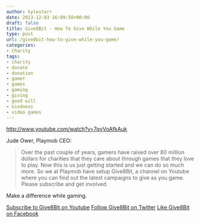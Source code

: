 ```yaml
---
author: kylestarr
date: 2013-12-03 16:09:58+00:00
draft: false
title: Give8Bit - How To Give While You Game
type: post
url: /give8bit-how-to-give-while-you-game/
categories:
- Charity
tags:
- charity
- donate
- donation
- gamer
- games
- gaming
- giving
- good will
- kindness
- video games
---
```


<http://www.youtube.com/watch?v=7qyVoAfkAuk>

Jude Ower, Playmob CEO:

> Over the past couple of years, gamers have raised over 80 million dollars for charities that they care about through games that they love to play. Now this is us just getting started and we can do so much more. So we at Playmob have setup Give8Bit, a channel on Youtube where you can find out the latest campaigns to give as you game. Please subscribe and get involved.

Make a difference while gaming.

[Subscribe to Give8Bit on Youtube](http://www.youtube.com/Give8Bit)
[Follow Give8Bit on Twitter](https://twitter.com/Give8Bit)
[Like Give8Bit on Facebook](https://www.facebook.com/Give8Bit)
